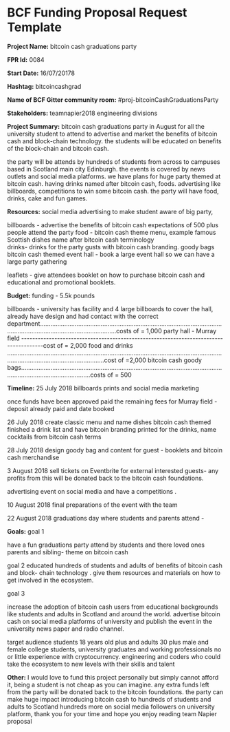 
# BCF Funding Proposal Request Template

**Project Name:**
bitcoin cash graduations party

**FPR Id:**
0084

**Start Date:**
16/07/20178

**Hashtag:**
bitcoincashgrad

**Name of BCF Gitter community room:**
#proj-bitcoinCashGraduationsParty

**Stakeholders:**
teamnapier2018 engineering divisions 

**Project Summary:**
bitcoin cash graduations party in August for all the university student to attend to advertise and market the benefits of bitcoin cash and block-chain technology. the students will be educated on benefits of the block-chain and bitcoin cash.

the party will be attends by hundreds of students from across to campuses based in Scotland main city Edinburgh. the events is covered by news outlets and social media platforms. we have plans for huge party themed at bitcoin cash. having drinks named after bitcoin cash, foods. advertising like billboards, competitions to win some bitcoin cash. the party will have food, drinks, cake and fun games.

**Resources:**
social media advertising to make student aware of big party,

billboards - advertise the benefits of bitcoin cash 
expectations of 500 plus people attend the party
food - bitcoin cash theme menu, example famous Scottish  dishes name after bitcoin cash terminology  
drinks- drinks for the party gusts with bitcoin cash branding.
goody bags bitcoin cash themed 
event hall  - book a large event hall so we can have a large party gathering 

leaflets - give attendees booklet on how to purchase bitcoin cash and educational and promotional booklets.


**Budget:**
funding - 5.5k pounds 

billboards - university has facility and 4 large billboards to cover the hall, already have design and had contact with the correct department........................................................................................................................................................................costs of = 1,000
party hall - Murray field --------------------------------------------------------------------------------------cost of = 2,000 
food and drinks ....................................................................................................................................................................................cost of =2,000
bitcoin cash goody bags....................................................................................................................................................................costs of = 500


**Timeline:**
25 July 2018 
billboards prints and social media marketing 

once funds have been approved paid the remaining fees for Murray field - deposit already paid and date booked 

26 July 2018 
create classic menu and name dishes bitcoin cash themed 
finished a drink list and have bitcoin branding printed for the drinks, name cocktails from bitcoin cash terms 

28 July 2018 
design goody bag and content for guest - booklets and bitcoin cash merchandise 

3 August 2018 
sell tickets on Eventbrite for external interested guests- any profits from this will be donated back to the bitcoin cash foundations.

advertising event on social media and have a competitions .

10 August 2018
final preparations of the event with the team 

22 August 2018
graduations day where students and parents attend - 

**Goals:**
goal 1 

have a fun graduations party attend by students and there loved ones parents and sibling- theme on bitcoin cash 

goal 2
 educated hundreds of students and adults of benefits of bitcoin cash and block- chain technology . give them resources and materials on how to get involved in the ecosystem.

goal 3

increase the adoption of bitcoin cash users from educational backgrounds like students and adults in Scotland and around the world. advertise bitcoin cash on social media platforms of university and publish the event in the university news paper and radio channel.

target audience students 18 years old plus and adults 30 plus 
male and female 
college students, university graduates and working professionals
no or little experience with cryptocurrency.
engineering and coders who could take the ecosystem to new levels with their skills and talent 



**Other:**
I would love to fund this project personally but simply cannot afford it, being a student is not cheap as you can imagine. any extra funds left from the party will be donated back to the bitcoin foundations. the party can make huge impact introducing bitcoin cash to hundreds of students and adults to Scotland hundreds more on social media followers on university platform, 
thank you for your time and hope you enjoy reading team Napier proposal 
